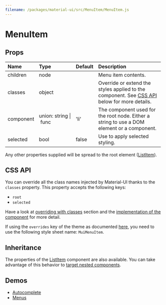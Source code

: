 ```yaml
---
filename: /packages/material-ui/src/MenuItem/MenuItem.js
---
```


<!--- This documentation is automatically generated, do not try to edit it. -->

# MenuItem



## Props

| Name | Type | Default | Description |
|:-----|:-----|:--------|:------------|
| <span class="prop-name">children</span> | <span class="prop-type">node |  | Menu item contents. |
| <span class="prop-name">classes</span> | <span class="prop-type">object |  | Override or extend the styles applied to the component. See [CSS API](#css-api) below for more details. |
| <span class="prop-name">component</span> | <span class="prop-type">union:&nbsp;string&nbsp;&#124;<br>&nbsp;func<br> | <span class="prop-default">'li'</span> | The component used for the root node. Either a string to use a DOM element or a component. |
| <span class="prop-name">selected</span> | <span class="prop-type">bool | <span class="prop-default">false</span> | Use to apply selected styling. |

Any other properties supplied will be spread to the root element ([ListItem](/api/list-item)).

## CSS API

You can override all the class names injected by Material-UI thanks to the `classes` property.
This property accepts the following keys:
- `root`
- `selected`

Have a look at [overriding with classes](/customization/overrides#overriding-with-classes) section
and the [implementation of the component](https://github.com/mui-org/material-ui/tree/master/packages/material-ui/src/MenuItem/MenuItem.js)
for more detail.

If using the `overrides` key of the theme as documented
[here](/customization/themes#customizing-all-instances-of-a-component-type),
you need to use the following style sheet name: `MuiMenuItem`.

## Inheritance

The properties of the [ListItem](/api/list-item) component are also available.
You can take advantage of this behavior to [target nested components](/guides/api#spread).

## Demos

- [Autocomplete](/demos/autocomplete)
- [Menus](/demos/menus)

